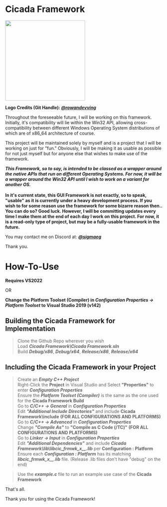 # Cicada Framework
<img src="https://cdn.discordapp.com/attachments/754798036022067353/1131736330418794597/CicadaFramework.png" style="width:256px"></img>
<p>
  <b>Logo Credits (Git Handle): <i><a href="https://github.com/rowandevving">@rowandevving</a></i></b>
  
  Throughout the foreseeable future, I will be working on this framework. Initially, it's compatibility will lie within the Win32 API, allowing cross-compatibility between different Windows Operating System
  distributions of which are of x86_64 architecture of course.

  This project will be maintained solely by myself and is a project that I will be working on just for "fun." Obviously, I will be making it as usable as possible for not just myself but for anyone else that wishes
  to make use of the framework.

  <b><i>
    This Framework, so to say, is intended to be classed as a wrapper around the native APIs that run on different Operating Systems. For now, it will be a wrapper around the Win32 API until I wish to work on
    a variant for another OS.
    </i>
    </br></br>
    In it's current state, this GUI Framework is not exactly, so to speak, "usable" as it is currently under a heavy development process. If you wish to for some reason use the framework for some bizarre reason then..
    You can do so? Good luck. However, I will be committing updates every time I make them at the end of each day I work on this project. For now, it is a read-only type of project, but may be a fully-usable framework
    in the future.
    </br>
  </b>

  You may contact me on Discord at: <b><i><a href="https://discord.com/users/293110261819375616">@sigmaeg</a></i></b>

  Thank you.
</p>

# How-To-Use

<b>Requires VS2022</b></br>

OR</br>

<b>Change the Platform Toolset (Compiler) in <i><b>Configuration Properties -> Platform Toolset</b></i> to Visual Studio 2019 (v142)</b>

## Building the Cicada Framework for Implementation

> Clone the Github Repo wherever you wish</br>
> Load <i><b>Cicada Framework\Cicada Framework.sln</b></i></br>
> Build <i><b>Debug/x86</b></i>, <i><b>Debug/x64</b></i>, <i><b>Release/x86</b></i>, <i><b>Release/x64</b></i></br>

## Including the Cicada Framework in your Project

> Create an <i><b>Empty C++ Project</b></i></br>
> Right-Click the <b>Project</b> in Visual Studio and Select <b>"Properties"</b> to enter <i><b>Configuration Properties</b></i></br>
> Ensure the <i><b>Platform Toolset (Compiler)</b></i> is the same as the one used for the <b>Cicada Framework Build</b></br>
> Go to <i><b>C/C++ -> General</b></i></b> in <i><b>Configuration Properties</b></i></br>
> Edit <i><b>"Additional Include Directories"</b></i> and include <b>Cicada Framework\include</b> <b>(FOR ALL CONFIGURATIONS AND PLATFORMS)</b></br>
> Go to <i><b>C/C++ -> Advanced</b></i> in <i><b>Configuration Properties</b></i></br>
> Change <i><b>"Compile As"</b></i> to <b>"Compile as C Code (/TC)"</b> <b>(FOR ALL CONFIGURATIONS AND PLATFORMS)</b></br>
> Go to <i><b>Linker -> Input</b></i> in <i><b>Configuration Properties</b></i></br>
> Edit <i><b>"Additional Dependencies"</b></i> and include <i><b>Cicada Framework\lib\libcic_frmwk_x__.lib</b></i> per <b>Configuration : Platform</b></br>
> Ensure each <i><b>Configuration : Platform</b></i> has its matching <i><b>libcic_frmwk_x__.lib</b></i> file. (Release .lib files don't have "debug" on the end)</br>

> Use the <i><b>example.c</b></i> file to run an example use case of the <b>Cicada Framework</b>

That's all.

Thank you for using the Cicada Framework!
